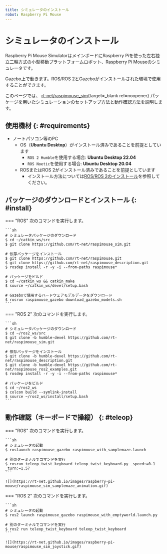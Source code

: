```yaml
---
title: シミュレータのインストール
robot: Raspberry Pi Mouse
---
```


# シミュレータのインストール

Raspberry Pi Mouse SimulatorはメインボードにRaspberry Piを使った左右独立二輪方式の小型移動プラットフォームロボット、Raspberry Pi Mouseのシミュレータです。

Gazebo上で動きます。ROS/ROS 2とGazeboがインストールされた環境で使用することができます。

このページでは、
[rt-net/raspimouse_sim](https://github.com/rt-net/raspimouse_sim){target=_blank rel=noopener}
パッケージを用いたシミュレーションのセットアップ方法と動作確認方法を説明します。

## 使用機材 {: #requirements}

* ノートパソコン等のPC
    * OS（**Ubuntu Desktop**）がインストール済みであることを前提としています
        * `ROS 2 Humble`を使用する場合: **Ubuntu Desktop 22.04**
        * `ROS Noetic`を使用する場合: **Ubuntu Desktop 20.04**
    * ROSまたはROS 2がインストール済みであることを前提としています
        * インストール方法については[ROS/ROS 2のインストール](../ros/install.md)を参照してください。

## パッケージのダウンロードとインストール {: #install}

=== "ROS"
    次のコマンドを実行します。

    ```sh
    # シミュレータパッケージのダウンロード
    $ cd ~/catkin_ws/src
    $ git clone https://github.com/rt-net/raspimouse_sim.git

    # 依存パッケージをインストール
    $ git clone https://github.com/rt-net/raspimouse.git
    $ git clone https://github.com/rt-net/raspimouse_description.git
    $ rosdep install -r -y -i --from-paths raspimouse*

    # パッケージをビルド
    $ cd ~/catkin_ws && catkin_make
    $ source ~/catkin_ws/devel/setup.bash

    # Gazeboで使用するハードウェアモデルデータをダウンロード
    $ rosrun raspimouse_gazebo download_gazebo_models.sh
    ```

=== "ROS 2"
    次のコマンドを実行します。

    ```sh
    # シミュレータパッケージのダウンロード
    $ cd ~/ros2_ws/src
    $ git clone -b humble-devel https://github.com/rt-net/raspimouse_sim.git

    # 依存パッケージをインストール
    $ git clone -b humble-devel https://github.com/rt-net/raspimouse_description.git
    $ git clone -b humble-devel https://github.com/rt-net/raspimouse_ros2_examples.git
    $ rosdep install -r -y -i --from-paths raspimouse*

    # パッケージをビルド
    $ cd ~/ros2_ws
    $ colcon build --symlink-install
    $ source ~/ros2_ws/install/setup.bash
    ```

## 動作確認（キーボードで操縦） {: #teleop}

=== "ROS"
    次のコマンドを実行します。

    ```sh
    # シミュレータの起動
    $ roslaunch raspimouse_gazebo raspimouse_with_samplemaze.launch

    # 別のターミナルでコマンドを実行
    $ rosrun teleop_twist_keyboard teleop_twist_keyboard.py _speed:=0.1 _turn:=1.57
    ```

    ![](https://rt-net.github.io/images/raspberry-pi-mouse/raspimouse_sim_samplemaze_animation.gif)

=== "ROS 2"
    次のコマンドを実行します。

    ```sh
    # シミュレータの起動
    $ ros2 launch raspimouse_gazebo raspimouse_with_emptyworld.launch.py

    # 別のターミナルでコマンドを実行
    $ ros2 run teleop_twist_keyboard teleop_twist_keyboard
    ```

    ![](https://rt-net.github.io/images/raspberry-pi-mouse/raspimouse_sim_joystick.gif)
